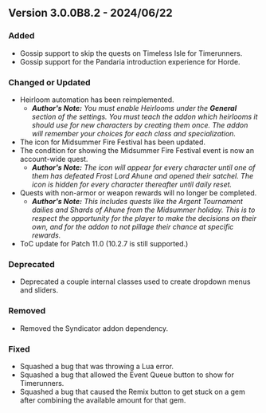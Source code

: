 ## Version 3.0.0B8.2 - 2024/06/22

### Added
- Gossip support to skip the quests on Timeless Isle for Timerunners.
- Gossip support for the Pandaria introduction experience for Horde.
### Changed or Updated
- Heirloom automation has been reimplemented.
  - _**Author's Note:** You must enable Heirlooms under the **General** section of the settings. You must teach the addon which heirlooms it should use for new characters by creating them once. The addon will remember your choices for each class and specialization._
- The icon for Midsummer Fire Festival has been updated.
- The condition for showing the Midsummer Fire Festival event is now an account-wide quest.
  - _**Author's Note:** The icon will appear for every character until one of them has defeated Frost Lord Ahune and opened their satchel. The icon is hidden for every character thereafter until daily reset._
- Quests with non-armor or weapon rewards will no longer be completed.
  - _**Author's Note:** This includes quests like the Argent Tournament dailies and Shards of Ahune from the Midsummer holiday. This is to respect the opportunity for the player to make the decisions on their own, and for the addon to not pillage their chance at specific rewards._
- ToC update for Patch 11.0 (10.2.7 is still supported.)
### Deprecated
- Deprecated a couple internal classes used to create dropdown menus and sliders.
### Removed
- Removed the Syndicator addon dependency.
### Fixed
- Squashed a bug that was throwing a Lua error.
- Squashed a bug that allowed the Event Queue button to show for Timerunners.
- Squashed a bug that caused the Remix button to get stuck on a gem after combining the available amount for that gem.